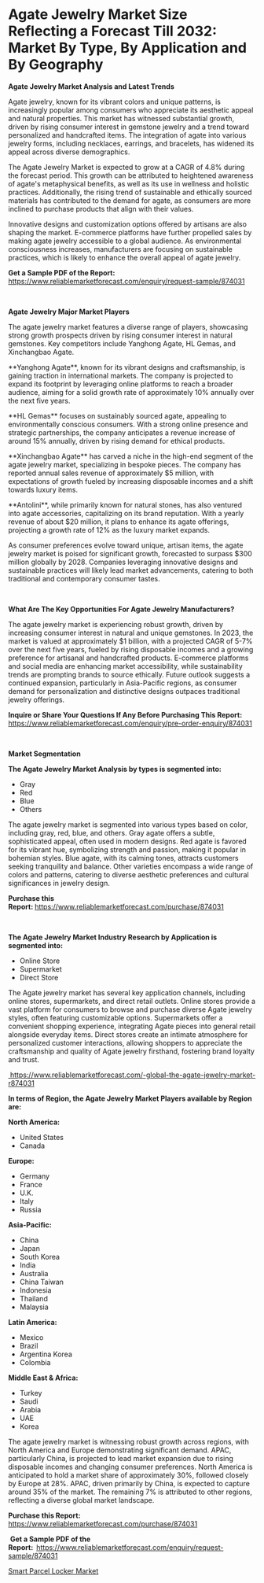 <p><h1>Agate Jewelry Market Size Reflecting a Forecast Till 2032: Market By Type, By Application and By Geography</h1></p><p><strong>Agate Jewelry Market Analysis and Latest Trends</strong></p>
<p><p>Agate jewelry, known for its vibrant colors and unique patterns, is increasingly popular among consumers who appreciate its aesthetic appeal and natural properties. This market has witnessed substantial growth, driven by rising consumer interest in gemstone jewelry and a trend toward personalized and handcrafted items. The integration of agate into various jewelry forms, including necklaces, earrings, and bracelets, has widened its appeal across diverse demographics.</p><p>The Agate Jewelry Market is expected to grow at a CAGR of 4.8% during the forecast period. This growth can be attributed to heightened awareness of agate's metaphysical benefits, as well as its use in wellness and holistic practices. Additionally, the rising trend of sustainable and ethically sourced materials has contributed to the demand for agate, as consumers are more inclined to purchase products that align with their values.</p><p>Innovative designs and customization options offered by artisans are also shaping the market. E-commerce platforms have further propelled sales by making agate jewelry accessible to a global audience. As environmental consciousness increases, manufacturers are focusing on sustainable practices, which is likely to enhance the overall appeal of agate jewelry.</p></p>
<p><strong>Get a Sample PDF of the Report:&nbsp;</strong> <a href="https://www.reliablemarketforecast.com/enquiry/request-sample/874031?utm_campaign=1834&utm_medium=2&utm_source=Github&utm_content=ia&utm_term=08022025&utm_id=agate-jewelry">https://www.reliablemarketforecast.com/enquiry/request-sample/874031</a></p>
<p>&nbsp;</p>
<p><strong>Agate Jewelry Major Market Players</strong></p>
<p><p>The agate jewelry market features a diverse range of players, showcasing strong growth prospects driven by rising consumer interest in natural gemstones. Key competitors include Yanghong Agate, HL Gemas, and Xinchangbao Agate. </p><p>**Yanghong Agate**, known for its vibrant designs and craftsmanship, is gaining traction in international markets. The company is projected to expand its footprint by leveraging online platforms to reach a broader audience, aiming for a solid growth rate of approximately 10% annually over the next five years.</p><p>**HL Gemas** focuses on sustainably sourced agate, appealing to environmentally conscious consumers. With a strong online presence and strategic partnerships, the company anticipates a revenue increase of around 15% annually, driven by rising demand for ethical products.</p><p>**Xinchangbao Agate** has carved a niche in the high-end segment of the agate jewelry market, specializing in bespoke pieces. The company has reported annual sales revenue of approximately $5 million, with expectations of growth fueled by increasing disposable incomes and a shift towards luxury items.</p><p>**Antolini**, while primarily known for natural stones, has also ventured into agate accessories, capitalizing on its brand reputation. With a yearly revenue of about $20 million, it plans to enhance its agate offerings, projecting a growth rate of 12% as the luxury market expands.</p><p>As consumer preferences evolve toward unique, artisan items, the agate jewelry market is poised for significant growth, forecasted to surpass $300 million globally by 2028. Companies leveraging innovative designs and sustainable practices will likely lead market advancements, catering to both traditional and contemporary consumer tastes.</p></p>
<p>&nbsp;</p>
<p><strong>What Are The Key Opportunities For Agate Jewelry Manufacturers?</strong></p>
<p><p>The agate jewelry market is experiencing robust growth, driven by increasing consumer interest in natural and unique gemstones. In 2023, the market is valued at approximately $1 billion, with a projected CAGR of 5-7% over the next five years, fueled by rising disposable incomes and a growing preference for artisanal and handcrafted products. E-commerce platforms and social media are enhancing market accessibility, while sustainability trends are prompting brands to source ethically. Future outlook suggests a continued expansion, particularly in Asia-Pacific regions, as consumer demand for personalization and distinctive designs outpaces traditional jewelry offerings.</p></p>
<p><strong>Inquire or Share Your Questions If Any Before Purchasing This Report:</strong> <a href="https://www.reliablemarketforecast.com/enquiry/pre-order-enquiry/874031?utm_campaign=1834&utm_medium=2&utm_source=Github&utm_content=ia&utm_term=08022025&utm_id=agate-jewelry">https://www.reliablemarketforecast.com/enquiry/pre-order-enquiry/874031</a></p>
<p>&nbsp;</p>
<p><strong>Market Segmentation</strong></p>
<p><strong>The Agate Jewelry Market Analysis by types is segmented into:</strong></p>
<p><ul><li>Gray</li><li>Red</li><li>Blue</li><li>Others</li></ul></p>
<p><p>The agate jewelry market is segmented into various types based on color, including gray, red, blue, and others. Gray agate offers a subtle, sophisticated appeal, often used in modern designs. Red agate is favored for its vibrant hue, symbolizing strength and passion, making it popular in bohemian styles. Blue agate, with its calming tones, attracts customers seeking tranquility and balance. Other varieties encompass a wide range of colors and patterns, catering to diverse aesthetic preferences and cultural significances in jewelry design.</p></p>
<p><strong>Purchase this Report:&nbsp;</strong><a href="https://www.reliablemarketforecast.com/purchase/874031?utm_campaign=1834&utm_medium=2&utm_source=Github&utm_content=ia&utm_term=08022025&utm_id=agate-jewelry">https://www.reliablemarketforecast.com/purchase/874031</a></p>
<p>&nbsp;</p>
<p><strong>The Agate Jewelry Market Industry Research by Application is segmented into:</strong></p>
<p><ul><li>Online Store</li><li>Supermarket</li><li>Direct Store</li></ul></p>
<p><p>The Agate jewelry market has several key application channels, including online stores, supermarkets, and direct retail outlets. Online stores provide a vast platform for consumers to browse and purchase diverse Agate jewelry styles, often featuring customizable options. Supermarkets offer a convenient shopping experience, integrating Agate pieces into general retail alongside everyday items. Direct stores create an intimate atmosphere for personalized customer interactions, allowing shoppers to appreciate the craftsmanship and quality of Agate jewelry firsthand, fostering brand loyalty and trust.</p></p>
<p><a href="https://www.reliablemarketforecast.com/-global-the-agate-jewelry-market-r874031?utm_campaign=1834&utm_medium=2&utm_source=Github&utm_content=ia&utm_term=08022025&utm_id=agate-jewelry">&nbsp;https://www.reliablemarketforecast.com/-global-the-agate-jewelry-market-r874031</a></p>
<p><strong>In terms of Region, the Agate Jewelry Market Players available by Region are:</strong></p>
<p>
    <p> <strong> North America: </strong>
        <ul>
            <li>United States</li>
            <li>Canada</li>
        </ul>
        </p> 
    <p> <strong> Europe: </strong>
        <ul>
            <li>Germany</li>
            <li>France</li>
            <li>U.K.</li>
            <li>Italy</li>
            <li>Russia</li>
        </ul>
        </p> 
    <p> <strong> Asia-Pacific: </strong>
        <ul>
            <li>China</li>
            <li>Japan</li>
            <li>South Korea</li>
            <li>India</li>
            <li>Australia</li>
            <li>China Taiwan</li>
            <li>Indonesia</li>
            <li>Thailand</li>
            <li>Malaysia</li>
        </ul>
        </p> 
    <p> <strong> Latin America: </strong>
        <ul>
            <li>Mexico</li>
            <li>Brazil</li>
            <li>Argentina Korea</li>
            <li>Colombia</li>
        </ul>
        </p> 
    <p> <strong> Middle East & Africa: </strong>
        <ul>
            <li>Turkey</li>
            <li>Saudi</li>
            <li>Arabia</li>
            <li>UAE</li>
            <li>Korea</li>
        </ul>
    </p>
    </p>
<p><p>The agate jewelry market is witnessing robust growth across regions, with North America and Europe demonstrating significant demand. APAC, particularly China, is projected to lead market expansion due to rising disposable incomes and changing consumer preferences. North America is anticipated to hold a market share of approximately 30%, followed closely by Europe at 28%. APAC, driven primarily by China, is expected to capture around 35% of the market. The remaining 7% is attributed to other regions, reflecting a diverse global market landscape.</p></p>
<p><strong>Purchase this Report: </strong><a href="https://www.reliablemarketforecast.com/purchase/874031?utm_campaign=1834&utm_medium=2&utm_source=Github&utm_content=ia&utm_term=08022025&utm_id=agate-jewelry">https://www.reliablemarketforecast.com/purchase/874031</a></p>
<p>&nbsp;<strong>Get a Sample PDF of the Report:&nbsp;&nbsp;</strong><a href="https://www.reliablemarketforecast.com/enquiry/request-sample/874031?utm_campaign=1834&utm_medium=2&utm_source=Github&utm_content=ia&utm_term=08022025&utm_id=agate-jewelry">https://www.reliablemarketforecast.com/enquiry/request-sample/874031</a></p>
<p><strong></strong></p>
<p><p><a href="https://github.com/ashepherd82/Market-Research-Report-List-7/blob/main/smart-parcel-locker-market.md?utm_campaign=1834&utm_medium=2&utm_source=Github&utm_content=ia&utm_term=08022025&utm_id=agate-jewelry">Smart Parcel Locker Market</a></p></p>